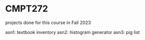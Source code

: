 # CMPT272

projects done for this course in Fall 2023

asn1: textbook inventory
asn2: histogram generator
asn3: pig list
